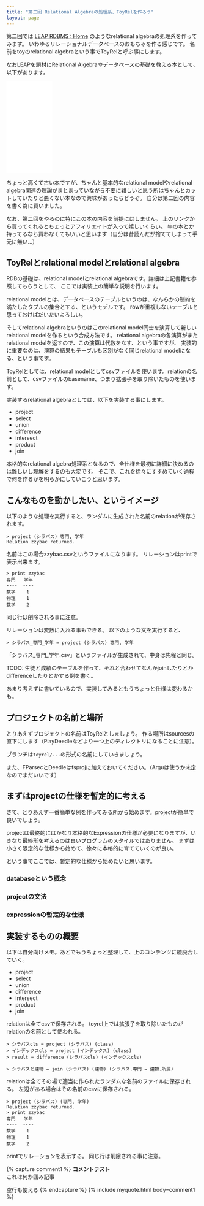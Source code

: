 ```yaml
---
title: "第二回 Relational Algebraの処理系、ToyRelを作ろう"
layout: page
---
```

第二回では [LEAP RDBMS : Home](http://leap.sourceforge.net/) のようなrelational algebraの処理系を作ってみます。
いわゆるリレーショナルデータベースのおもちゃを作る感じです。
名前をtoyのrelational algebraという事でToyRelと呼ぶ事にします。

なおLEAPを題材にRelational Algebraやデータベースの基礎を教える本として、以下があります。

<iframe sandbox="allow-popups allow-scripts allow-modals allow-forms allow-same-origin" style="width:120px;height:240px;" marginwidth="0" marginheight="0" scrolling="no" frameborder="0" src="//rcm-fe.amazon-adsystem.com/e/cm?lt1=_blank&bc1=000000&IS2=1&bg1=FFFFFF&fc1=000000&lc1=0000FF&t=karino203-22&language=ja_JP&o=9&p=8&l=as4&m=amazon&f=ifr&ref=as_ss_li_til&asins=B00OD5CB50&linkId=031b79722ee8b82c89df4ef320cc8118"></iframe>

ちょっと高くて古い本ですが、ちゃんと基本的なrelational modelやrelational algebra関連の理論がまとまっていながら不要に難しいと思う所はちゃんとカットしていたりと悪くない本なので興味があったらどうぞ。
自分は第二回の内容を書く為に買いました。

なお、第二回をやるのに特にこの本の内容を前提にはしません。
上のリンクから買ってくれるとちょっとアフィリエイトが入って嬉しいくらい。
牛の本とか持ってるなら買わなくてもいいと思います（自分は昔読んだが捨ててしまって手元に無い…）

## ToyRelとrelational modelとrelational algebra

RDBの基礎は、relational modelとrelational algebraです。詳細は上記書籍を参照してもらうとして、
ここでは実装上の簡単な説明を行います。

relational modelとは、データベースのテーブルというのは、なんらかの制約を満たしたタプルの集合とする、というモデルです。
rowが重複しないテーブルと思っておけばだいたいよろしい。

そしてrelational algebraというのはこのrelational model同士を演算して新しいrelational modelを作るという合成方法です。
relational algebraの各演算がまたrelational modelを返すので、この演算は代数をなす、という事ですが、
実装的に重要なのは、演算の結果もテーブルも区別がなく同じrelational modelになる、という事です。

ToyRelとしては、relational modelとしてcsvファイルを使います。relationの名前として、csvファイルのbasename、つまり拡張子を取り除いたものを使います。

実装するrelational algebraとしては、以下を実装する事にします。

- project
- select
- union
- difference
- intersect
- product
- join

本格的なrelational algebra処理系となるので、全仕様を最初に詳細に決めるのは難しいし理解をするのも大変です。
そこで、これを徐々にすすめていく過程で何を作るかを明らかにしていこうと思います。

## こんなものを動かしたい、というイメージ

以下のような処理を実行すると、ランダムに生成された名前のrelationが保存されます。

```
> project (シラバス) 専門, 学年
Relation zzybac returned.
```

名前はこの場合zzybac.csvというファイルになります。
リレーションはprintで表示出来ます。

```
> print zzybac
専門   学年
----  ----
数学    1
物理    1
数学    2
```

同じ行は削除される事に注意。

リレーションは変数に入れる事もできる。
以下のような文を実行すると、

```
> シラバス_専門_学年 = project (シラバス) 専門, 学年
```

「シラバス_専門_学年.csv」というファイルが生成されて、中身は先程と同じ。

TODO: 生徒と成績のテーブルを作って、それと合わせてなんかjoinしたりとかdifferenceしたりとかする例を書く。

あまり考えずに書いているので、実装してみるともうちょっと仕様は変わるかも。

## プロジェクトの名前と場所

とりあえずプロジェクトの名前はToyRelとしましょう。
作る場所はsourcesの直下にします（PlayDeedleなどより一つ上のディレクトリになることに注意）。

ブランチは`toyrel/...`の形式の名前にしていきましょう。

また、FParsecとDeedleはfsprojに加えておいてください。（Arguは使うか未定なのでまだいいです）

## まずはprojectの仕様を暫定的に考える

さて、とりあえず一番簡単な例を作ってみる所から始めます。projectが簡単で良いでしょう。

projectは最終的にはかなり本格的なExpressionの仕様が必要になりますが、いきなり最終形を考えるのは良いプログラムのスタイルではありません。
まずは小さく限定的な仕様から始めて、徐々に本格的に育てていくのが良い。

という事でここでは、暫定的な仕様から始めたいと思います。

### databaseという概念

### projectの文法

### expressionの暫定的な仕様


## 実装するものの概要

以下は自分向けメモ。あとでもうちょっと整理して、上のコンテンツに統廃合していく。

- project
- select
- union
- difference
- intersect
- product
- join

relationは全てcsvで保存される。
toyrel上では拡張子を取り除いたものがrelationの名前として使われる。

```
> シラバスcls = project (シラバス) (class)
> インデックスcls = project (インデックス) (class)
> result = difference (シラバスcls) (インデックスcls)
```

```
> シラバスと建物 = join (シラバス) (建物) (シラバス.専門 = 建物.所属)
```

relationは全てその場で適当に作られたランダムな名前のファイルに保存される。
左辺がある場合はその名前のcsvに保存される。

```
> project (シラバス) (専門, 学年)
Relation zzybac returned.
> print zzybac
専門   学年
----  ----
数学    1
物理    1
数学    2
```

printでリレーションを表示する。
同じ行は削除される事に注意。

{% capture comment1 %}
**コメントテスト**  
これは何か囲み記事

空行も使える
{% endcapture %}
{% include myquote.html body=comment1 %}



